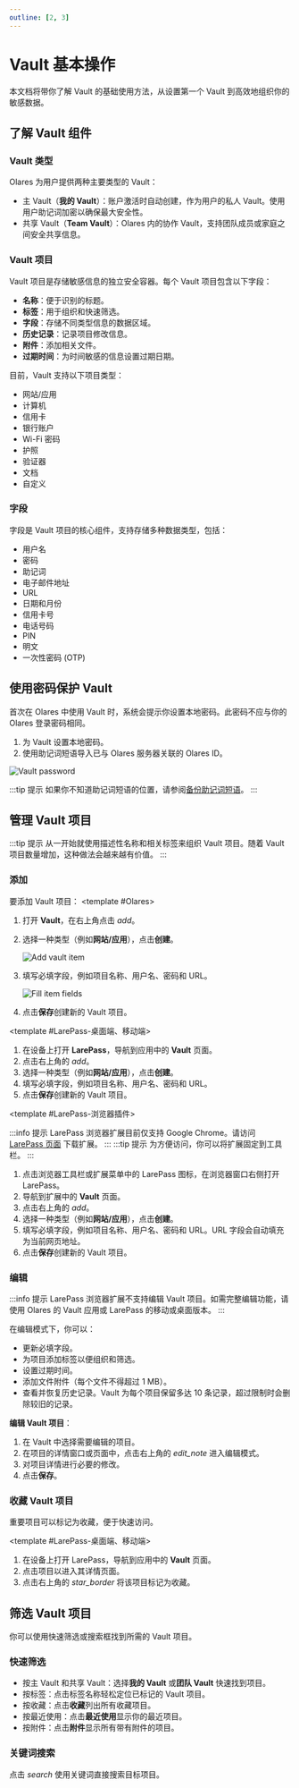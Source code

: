 ```yaml
---
outline: [2, 3]
---
```


# Vault 基本操作

本文档将带你了解 Vault 的基础使用方法，从设置第一个 Vault 到高效地组织你的敏感数据。

## 了解 Vault 组件

### Vault 类型

Olares 为用户提供两种主要类型的 Vault：

* 主 Vault（**我的 Vault**）：账户激活时自动创建，作为用户的私人 Vault。使用用户助记词加密以确保最大安全性。
* 共享 Vault（**Team Vault**）：Olares 内的协作 Vault，支持团队成员或家庭之间安全共享信息。

### Vault 项目

Vault 项目是存储敏感信息的独立安全容器。每个 Vault 项目包含以下字段：

* **名称**：便于识别的标题。
* **标签**：用于组织和快速筛选。
* **字段**：存储不同类型信息的数据区域。
* **历史记录**：记录项目修改信息。
* **附件**：添加相关文件。
* **过期时间**：为时间敏感的信息设置过期日期。

目前，Vault 支持以下项目类型：
- 网站/应用
- 计算机
- 信用卡
- 银行账户
- Wi-Fi 密码
- 护照
- 验证器
- 文档
- 自定义

### 字段

字段是 Vault 项目的核心组件，支持存储多种数据类型，包括：

* 用户名
* 密码
* 助记词
* 电子邮件地址
* URL
* 日期和月份
* 信用卡号
* 电话号码
* PIN
* 明文
* 一次性密码 (OTP)

## 使用密码保护 Vault

首次在 Olares 中使用 Vault 时，系统会提示你设置本地密码。此密码不应与你的 Olares 登录密码相同。

1. 为 Vault 设置本地密码。
2. 使用助记词短语导入已与 Olares 服务器关联的 Olares ID。

![Vault password](/images/manual/tasks/vault-local-password.png)

:::tip 提示
如果你不知道助记词短语的位置，请参阅[备份助记词短语](../get-started/back-up-mnemonics)。
:::

## 管理 Vault 项目

:::tip 提示
从一开始就使用描述性名称和相关标签来组织 Vault 项目。随着 Vault 项目数量增加，这种做法会越来越有价值。
:::

### 添加

要添加 Vault 项目：
<tabs>
<template #Olares>

1. 打开 **Vault**，在右上角点击 <i class="material-symbols-outlined">add</i>。
2. 选择一种类型（例如**网站/应用**），点击**创建**。

   ![Add vault item](/images/manual/tasks/add-vault-item.png#bordered)

3. 填写必填字段，例如项目名称、用户名、密码和 URL。

   ![Fill item fields](/images/manual/tasks/fill-item-fields.png#bordered)

4. 点击**保存**创建新的 Vault 项目。

</template>

<template #LarePass-桌面端、移动端>

1. 在设备上打开 **LarePass**，导航到应用中的 **Vault** 页面。
2. 点击右上角的 <i class="material-symbols-outlined">add</i>。
3. 选择一种类型（例如**网站/应用**），点击**创建**。
4. 填写必填字段，例如项目名称、用户名、密码和 URL。
5. 点击**保存**创建新的 Vault 项目。

</template>

<template #LarePass-浏览器插件>

:::info 提示
LarePass 浏览器扩展目前仅支持 Google Chrome。请访问 [LarePass 页面](https://www.olares.xyz/larepass) 下载扩展。
:::
:::tip 提示
为方便访问，你可以将扩展固定到工具栏。
:::

1. 点击浏览器工具栏或扩展菜单中的 LarePass 图标，在浏览器窗口右侧打开 LarePass。
2. 导航到扩展中的 **Vault** 页面。
3. 点击右上角的 <i class="material-symbols-outlined">add</i>。
4. 选择一种类型（例如**网站/应用**），点击**创建**。
5. 填写必填字段，例如项目名称、用户名、密码和 URL。URL 字段会自动填充为当前网页地址。
6. 点击**保存**创建新的 Vault 项目。

</template>
</tabs>

### 编辑

:::info 提示
LarePass 浏览器扩展不支持编辑 Vault 项目。如需完整编辑功能，请使用 Olares 的 Vault 应用或 LarePass 的移动或桌面版本。
:::

在编辑模式下，你可以：
- 更新必填字段。
- 为项目添加标签以便组织和筛选。
- 设置过期时间。
- 添加文件附件（每个文件不得超过 1 MB）。
- 查看并恢复历史记录。Vault 为每个项目保留多达 10 条记录，超过限制时会删除较旧的记录。

**编辑 Vault 项目**：

1. 在 Vault 中选择需要编辑的项目。
2. 在项目的详情窗口或页面中，点击右上角的 <i class="material-symbols-outlined">edit_note</i> 进入编辑模式。
3. 对项目详情进行必要的修改。
4. 点击**保存**。

### 收藏 Vault 项目

重要项目可以标记为收藏，便于快速访问。

<tabs>
<template #Olares>

1. 在 Vault 中，点击项目，右侧打开其详情窗口。
2. 点击右上角的 <i class="material-symbols-outlined">star_border</i> 将该项目标记为收藏。

</template>

<template #LarePass-桌面端、移动端>

1. 在设备上打开 LarePass，导航到应用中的 **Vault** 页面。
2. 点击项目以进入其详情页面。
3. 点击右上角的 <i class="material-symbols-outlined">star_border</i> 将该项目标记为收藏。

</template>
</tabs>

## 筛选 Vault 项目

你可以使用快速筛选或搜索框找到所需的 Vault 项目。

### 快速筛选

* 按主 Vault 和共享 Vault：选择**我的 Vault** 或**团队 Vault** 快速找到项目。
* 按标签：点击标签名称轻松定位已标记的 Vault 项目。
* 按收藏：点击**收藏**列出所有收藏项目。
* 按最近使用：点击**最近使用**显示你的最近项目。
* 按附件：点击**附件**显示所有带有附件的项目。

### 关键词搜索

点击 <i class="material-symbols-outlined">search</i> 使用关键词直接搜索目标项目。